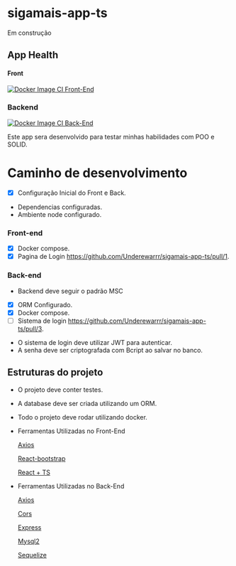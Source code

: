 # sigamais-app-ts
Em construção

## App Health
#### Front
[![Docker Image CI Front-End](https://github.com/Underewarrr/sigamais-app-ts/actions/workflows/docker-image-frontend.yml/badge.svg)](https://github.com/Underewarrr/sigamais-app-ts/actions/workflows/docker-image-frontend.yml)
### Backend
[![Docker Image CI Back-End](https://github.com/Underewarrr/sigamais-app-ts/actions/workflows/docker-image-backend.yml/badge.svg)](https://github.com/Underewarrr/sigamais-app-ts/actions/workflows/docker-image-backend.yml)

Este app sera desenvolvido para testar minhas habilidades com POO e SOLID.
 
 # Caminho de desenvolvimento
 
 - [x] Configuração Inicial do Front e Back.
 * Dependencias configuradas.
 * Ambiente node configurado.
 
### Front-end
 - [x] Docker compose.
 - [x] Pagina de Login https://github.com/Underewarrr/sigamais-app-ts/pull/1.
 
### Back-end
* Backend deve seguir o padrão MSC
 - [x] ORM Configurado.
 - [x] Docker compose.
 - [ ] Sistema de login https://github.com/Underewarrr/sigamais-app-ts/pull/3.
* O sistema de login deve utilizar JWT para autenticar.
* A senha deve ser criptografada com Bcript ao salvar no banco.

## Estruturas do projeto
* O projeto deve conter testes.
* A database deve ser criada utilizando um ORM.
* Todo o projeto deve rodar utilizando docker.


 * Ferramentas Utilizadas no Front-End
 
    [Axios](https://axios-http.com/ptbr/docs/intro)
    
    [React-bootstrap](https://react-bootstrap.github.io/) 
    
    [React + TS](https://www.typescriptlang.org/pt/docs/handbook/react.html)
    
* Ferramentas Utilizadas no Back-End

    [Axios](https://axios-http.com/ptbr/docs/intro)
    
    [Cors](https://www.npmjs.com/package/cors)
    
    [Express](https://www.npmjs.com/package/express)
    
    [Mysql2](https://www.npmjs.com/package/mysql2)
    
    [Sequelize](https://sequelize.org/)
